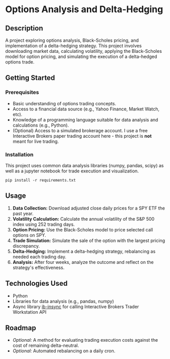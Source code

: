 # Options Analysis and Delta-Hedging 

## Description

A project exploring options analysis, Black-Scholes pricing, and implementation of a delta-hedging strategy. This project involves downloading market data, calculating volatility, applying the Black-Scholes model for option pricing, and simulating the execution of a delta-hedged options trade.

## Getting Started

### Prerequisites

* Basic understanding of options trading concepts.
* Access to a financial data source (e.g., Yahoo Finance, Market Watch, etc).
* Knowledge of a programming language suitable for data analysis and calculations (e.g., Python).
* (Optional) Access to a simulated brokerage account. I use a free Interactive Brokers paper trading account here - this project is **not** meant for live trading.

### Installation

This project uses common data analysis libraries (numpy, pandas, scipy) as well as a jupyter notebook for trade execution and visualization.

```pip install -r requirements.txt```

## Usage

1. **Data Collection:** Download adjusted close daily prices for a SPY ETF the past year.
2. **Volatility Calculation:** Calculate the annual volatility of the S&P 500 index using 252 trading days.
3. **Option Pricing:** Use the Black-Scholes model to price selected call options on SPY.
4. **Trade Simulation:** Simulate the sale of the option with the largest pricing discrepancy.
5. **Delta-Hedging:** Implement a delta-hedging strategy, rebalancing as needed each trading day.
6. **Analysis:** After four weeks, analyze the outcome and reflect on the strategy's effectiveness.

## Technologies Used

* Python
* Libraries for data analysis (e.g., pandas, numpy)
* Async library [ib-insync](https://pypi.org/project/ib-insync/) for calling Interactive Brokers Trader Workstation API

## Roadmap

* *Optional:* A method for evaluating trading execution costs against the cost of remaining delta-neutral.
* *Optional:* Automated rebalancing on a daily cron.
